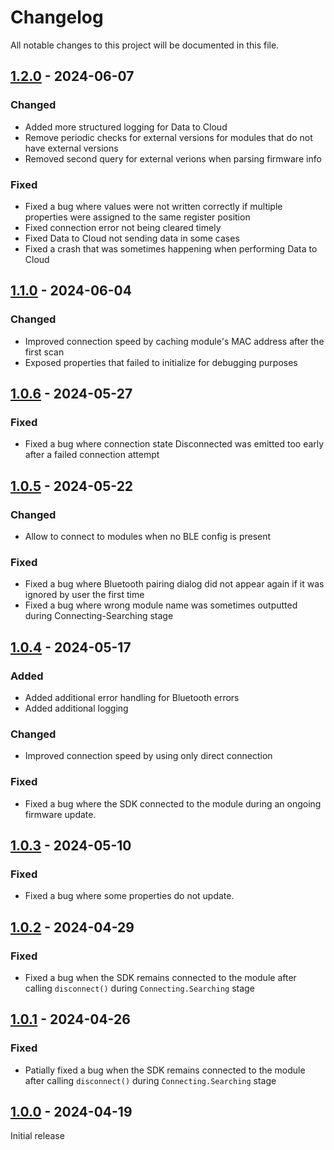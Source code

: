 # Changelog

All notable changes to this project will be documented in this file.

## [1.2.0](https://central.sonatype.com/artifact/com.comodule/bluetooth/1.2.0) - 2024-06-07

### Changed
- Added more structured logging for Data to Cloud
- Remove periodic checks for external versions for modules that do not have external versions
- Removed second query for external verions when parsing firmware info

### Fixed
- Fixed a bug where values were not written correctly if multiple properties were assigned to the same register position
- Fixed connection error not being cleared timely
- Fixed Data to Cloud not sending data in some cases
- Fixed a crash that was sometimes happening when performing Data to Cloud

## [1.1.0](https://central.sonatype.com/artifact/com.comodule/bluetooth/1.1.0) - 2024-06-04

### Changed
- Improved connection speed by caching module's MAC address after the first scan
- Exposed properties that failed to initialize for debugging purposes

## [1.0.6](https://central.sonatype.com/artifact/com.comodule/bluetooth/1.0.6) - 2024-05-27

### Fixed
- Fixed a bug where connection state Disconnected was emitted too early after a failed connection attempt

## [1.0.5](https://central.sonatype.com/artifact/com.comodule/bluetooth/1.0.5) - 2024-05-22

### Changed
- Allow to connect to modules when no BLE config is present

### Fixed
- Fixed a bug where Bluetooth pairing dialog did not appear again if it was ignored by user the first time
- Fixed a bug where wrong module name was sometimes outputted during Connecting-Searching stage

## [1.0.4](https://central.sonatype.com/artifact/com.comodule/bluetooth/1.0.4) - 2024-05-17

### Added
- Added additional error handling for Bluetooth errors
- Added additional logging

### Changed
- Improved connection speed by using only direct connection

### Fixed

- Fixed a bug where the SDK connected to the module during an ongoing firmware update.

## [1.0.3](https://central.sonatype.com/artifact/com.comodule/bluetooth/1.0.3) - 2024-05-10

### Fixed

- Fixed a bug where some properties do not update.

## [1.0.2](https://central.sonatype.com/artifact/com.comodule/bluetooth/1.0.2) - 2024-04-29

### Fixed

- Fixed a bug when the SDK remains connected to the module after calling `disconnect()` during `Connecting.Searching` stage

## [1.0.1](https://central.sonatype.com/artifact/com.comodule/bluetooth/1.0.1) - 2024-04-26

### Fixed

- Patially fixed a bug when the SDK remains connected to the module after calling `disconnect()` during `Connecting.Searching` stage

## [1.0.0](https://central.sonatype.com/artifact/com.comodule/bluetooth/1.0.0) - 2024-04-19

Initial release
